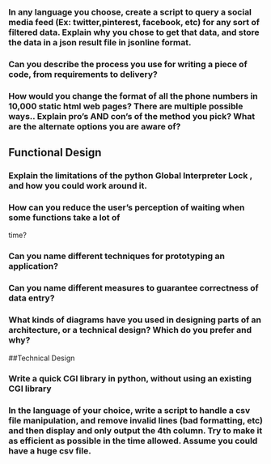 


### In any language you choose, create a script to query a social media feed (Ex: twitter,pinterest, facebook, etc) for any sort of filtered data. Explain why you chose to get that data, and store the data in a json result file in jsonline format.

### Can you describe the process you use for writing a piece of code, from requirements to delivery?
### How would you change the format of all the phone numbers in 10,000 static html web pages? There are multiple possible ways.. Explain pro’s AND con’s of the method you pick? What are the alternate options you are aware of?


## Functional Design
### Explain the limitations of the python Global Interpreter Lock , and how you could work around it.
### How can you reduce the user’s perception of waiting when some functions take a lot of
time?
### Can you name different techniques for prototyping an application?
### Can you name different measures to guarantee correctness of data entry?
### What kinds of diagrams have you used in designing parts of an architecture, or a technical design? Which do you prefer and why?


##Technical Design
### Write a quick CGI library in python, without using an existing CGI library
### In the language of your choice, write a script to handle a csv file manipulation, and remove invalid lines (bad formatting, etc) and then display and only output the 4th column. Try to make it as efficient as possible in the time allowed. Assume you could have a huge csv file.
